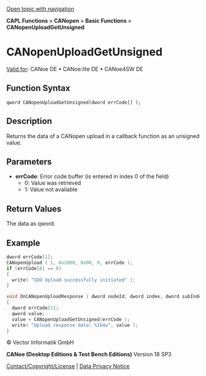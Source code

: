 [Open topic with navigation](../../../../../../CANoeDEFamily.htm#Topics/CAPLFunctions/CANopen/CANopenBasic/Functions/CAPLfunctionsCANopenUploadGetUnsigned.md)

**CAPL Functions** » **CANopen** » **Basic Functions** » **CANopenUploadGetUnsigned**

# CANopenUploadGetUnsigned

[Valid for](../../../../Shared/FeatureAvailability.md): CANoe DE • CANoe:lite DE • CANoe4SW DE

## Function Syntax

```
qword CANopenUploadGetUnsigned(dword errCode[] );
```

## Description

Returns the data of a CANopen upload in a callback function as an unsigned value.

## Parameters

- **errCode**: Error code buffer (is entered in index 0 of the field)
  - 0: Value was retrieved
  - 1: Value not available

## Return Values

The data as qword.

## Example

```c
dword errCode[1];
CANopenUpload ( 1, 0x2000, 0x00, 0, errCode );
if (errCode[0] == 0)
{
  write( "SDO Upload successfully initiated" );
}

void OnCANopenUploadResponse ( dword nodeId, dword index, dword subIndex, dword size )
{
  dword errCode[1];
  qword value;
  value = CANopenUploadGetUnsigned(errCode );
  write( "Upload response data: %I64u", value );
}
```

© Vector Informatik GmbH

**CANoe (Desktop Editions & Test Bench Editions)** Version 18 SP3

[Contact/Copyright/License](../../../../Shared/ContactCopyrightLicense.md) | [Data Privacy Notice](https://www.vector.com/int/en/company/get-info/privacy-policy/)